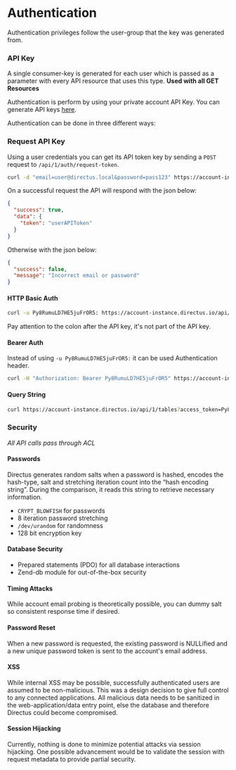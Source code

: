 # Authentication

Authentication privileges follow the user-group that the key was generated from.

### API Key
A single consumer-key is generated for each user which is passed as a parameter with every API resource that uses this type. **Used with all GET Resources**


Authentication is perform by using your private account API Key. You can generate API keys [here](#).

Authentication can be done in three different ways:

### Request API Key
Using a user credentials you can get its API token key by sending a `POST` request to `/api/1/auth/request-token`.

```bash
curl -d "email=user@directus.local&password=pass123" https://account-instance.directus.io/api/1/auth/request-token
```

On a successful request the API will respond with the json below:

```json
{
  "success": true,
  "data": {
    "token": "userAPIToken"
  }
}
```

Otherwise with the json below:

```json
{
  "success": false,
  "message": "Incorrect email or password"
}
```

#### HTTP Basic Auth

```bash
curl -u Py8RumuLD7HE5juFrOR5: https://account-instance.directus.io/api/1/tables
```

Pay attention to the colon after the API key, it's not part of the API key.

#### Bearer Auth

Instead of using `-u Py8RumuLD7HE5juFrOR5:` it can be used Authentication header.

```bash
curl -H "Authorization: Bearer Py8RumuLD7HE5juFrOR5" https://account-instance.directus.io/api/1/tables
```

#### Query String

```bash
curl https://account-instance.directus.io/api/1/tables?access_token=Py8RumuLD7HE5juFrOR5
```

### Security
*All API calls pass through ACL*

#### Passwords
Directus generates random salts when a password is hashed, encodes the hash-type, salt and stretching iteration count into the “hash encoding string”. During the comparison, it reads this string to retrieve necessary information.

* `CRYPT_BLOWFISH` for passwords
* 8 iteration password stretching
* `/dev/urandom` for randomness
* 128 bit encryption key

#### Database Security
* Prepared statements (PDO) for all database interactions
* Zend-db module for out-of-the-box security

#### Timing Attacks
While account email probing is theoretically possible, you can dummy salt so consistent response time if desired.

#### Password Reset
When a new password is requested, the existing password is NULLified and a new unique password token is sent to the account's email address.

#### XSS
While internal XSS may be possible, successfully authenticated users are assumed to be non-malicious. This was a design decision to give full control to any connected applications. All malicious data needs to be sanitized in the web-application/data entry point, else the database and therefore Directus could become compromised.

#### Session Hijacking
Currently, nothing is done to minimize potential attacks via session hijacking. One possible advancement would be to validate the session with request metadata to provide partial security.
